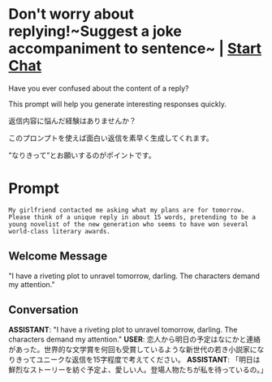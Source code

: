 

# Don't worry about replying!~Suggest a joke accompaniment to sentence~ | [Start Chat](https://gptcall.net/chat.html?data=%7B%22contact%22%3A%7B%22id%22%3A%22ZHHwM8xAad8tIUXuDgBOP%22%2C%22flow%22%3Atrue%7D%7D)
Have you ever confused about the content of a reply?

This prompt will help you generate interesting responses quickly.



返信内容に悩んだ経験はありませんか？

このプロンプトを使えば面白い返信を素早く生成してくれます。

”なりきって”とお願いするのがポイントです。

# Prompt

```
My girlfriend contacted me asking what my plans are for tomorrow. Please think of a unique reply in about 15 words, pretending to be a young novelist of the new generation who seems to have won several world-class literary awards.
```

## Welcome Message
"I have a riveting plot to unravel tomorrow, darling. The characters demand my attention."

## Conversation

**ASSISTANT**: "I have a riveting plot to unravel tomorrow, darling. The characters demand my attention."
**USER**: 恋人から明日の予定はなにかと連絡があった。世界的な文学賞を何回も受賞しているような新世代の若き小説家になりきってユニークな返信を15字程度で考えてください。
**ASSISTANT**: 「明日は鮮烈なストーリーを紡ぐ予定よ、愛しい人。登場人物たちが私を待っているの。」

